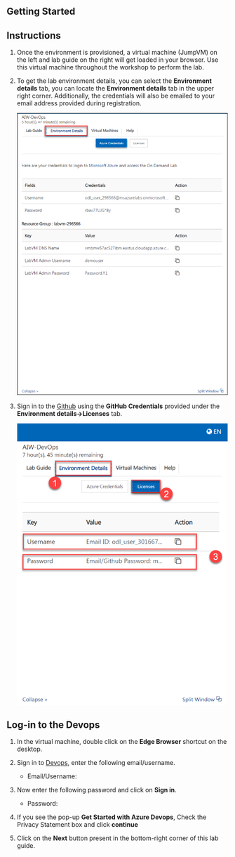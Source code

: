 ## **Getting Started**

## Instructions

1. Once the environment is provisioned, a virtual machine (JumpVM) on the left and lab guide on the right will get loaded in your browser. Use this virtual machine throughout the workshop to perform the lab.

2. To get the lab environment details, you can select the **Environment details** tab, you can locate the **Environment details** tab in the upper right corner. Additionally, the credentials will also be emailed to your email address provided during registration.

   ![](/Assets/Environmentdetails.png)
 
3. Sign in to the [Github](https://github.com/login) using the **GitHub Credentials** provided under the **Environment details->Licenses** tab.

   ![](/Assets/envdetails.png)

## Log-in to the Devops

1. In the virtual machine, double click on the **Edge Browser** shortcut on the desktop.
   
2. Sign in to [Devops](https://go.microsoft.com/fwlink/?LinkId=2014676&githubsi=true&clcid=0x409&WebUserId=00B3A4E567296EF314F6ABB666E16F41), enter the following email/username. 
   * Email/Username: <inject key="AzureAdUserEmail"></inject>

3. Now enter the following password and click on **Sign in**.
   * Password: <inject key="AzureAdUserPassword"></inject>
   
5. If you see the pop-up **Get Started with Azure Devops**, Check the Privacy Statement box and click **continue**

6. Click on the **Next** button present in the bottom-right corner of this lab guide.

